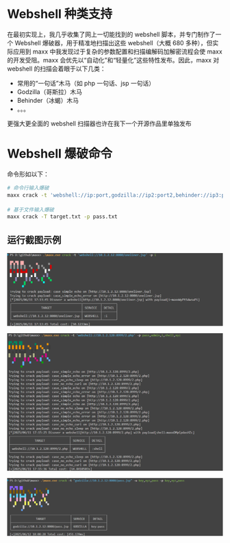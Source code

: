 # Webshell 种类支持

在最初实现上，我几乎收集了网上一切能找到的 webshell 脚本，并专门制作了一个 Webshell 爆破器，用于精准地扫描出这些 webshell（大概 680 多种），但实际应用到 maxx 中我发现过于复杂的参数配置和扫描编解码加解密流程会使 maxx 的开发受阻。maxx 会优先以“自动化”和“轻量化”这些特性发布。因此，maxx 对 webshell 的扫描会着眼于以下几类：

-   常用的“一句话”木马（如 php 一句话、jsp 一句话）
-   Godzilla（哥斯拉）木马
-   Behinder（冰蝎）木马
-   。。。

更强大更全面的 webshell 扫描器也许在我下一个开源作品里单独发布

# Webshell 爆破命令

命令形如以下：

```bash
# 命令行输入爆破
maxx crack -t 'webshell://ip:port,godzilla://ip2:port2,behinder://ip3:port3' -p 'pass1,pass2,pass3'

# 基于文件输入爆破
maxx crack -T target.txt -p pass.txt
```

## 运行截图示例

![](../static/images/webshell1.png)

![](../static/images/webshell2.png)

![](../static/images/godzilla.png)
